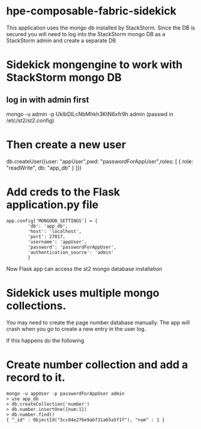 # hpe-composable-fabric-sidekick

This application uses the mongo db installed by StackStorm. Since the DB is secured
you will need to log into the StackStorm mongo DB as a StackStorm admin and create a separate DB

# Sidekick mongengine to work with StackStorm mongo DB

log in with admin first
-------------------------------------------------------------------------------------
mongo -u admin -p UkIbDILcNbMhkh3KtN6xfr9h admin  (passwd in /etc/st2/st2.config)

# Then create a new user
db.createUser({user: "appUser",pwd: "passwordForAppUser",roles: [ { role: "readWrite", db: "app_db" } ]})

# Add creds to the Flask application.py file
```
app.config['MONGODB_SETTINGS'] = {
        'db': 'app_db',
        'host': 'localhost',
        'port': 27017,
        'username': 'appUser',
        'password': 'passwordForAppUser',
        'authentication_source': 'admin'
        }
```

Now Flask app can access the st2 mongo database installation

# Sidekick uses multiple mongo collections.
You may need to create the page number database manually. The app will
crash when you go to create a new entry in the user log.

If this happens do the following

# Create number collection and add a record to it.
```
mongo -u appUser -p passwordForAppUser admin
> use app_db
> db.createCollection('number')
> db.number.insertOne({num:1})
> db.number.find()
{ "_id" : ObjectId("5cc84e276e9abf31a65a5f1f"), "num" : 1 }
```
